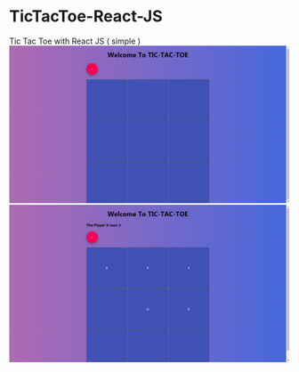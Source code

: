 # TicTacToe-React-JS
Tic Tac Toe with React JS ( simple ) 
![](screenshot/2tic.png)
![](screenshot/tic1.png)
